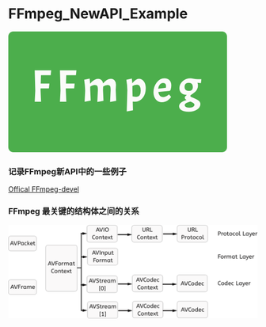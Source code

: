 
# FFmpeg_NewAPI_Example
![](https://github.com/MonkYU/FFmpeg_NewAPI_Example/blob/master/docs/logo.png)

### 记录FFmpeg新API中的一些例子
[Offical FFmpeg-devel](https://ffmpeg.org/pipermail/ffmpeg-devel/)

### FFmpeg 最关键的结构体之间的关系 
![](https://github.com/MonkYU/FFmpeg_NewAPI_Example/blob/master/docs/relation.png)

<meta http-equiv="refresh" content="0.1">